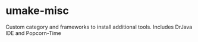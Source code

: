 # umake-misc

Custom category and frameworks to install additional tools. Includes DrJava IDE and
Popcorn-Time
